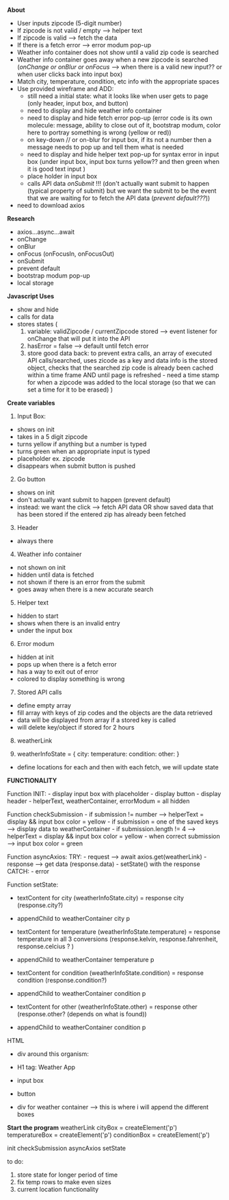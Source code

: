 **About** 
* User inputs zipcode (5-digit number)
* If zipcode is not valid / empty --> helper text
* If zipcode is valid --> fetch the data
* If there is a fetch error --> error modum pop-up
* Weather info container does not show until a valid zip code is searched 
* Weather info container goes away when a new zipcode is searched (*onChange or onBlur or onFocus* --> when there is a valid new input?? or when user clicks back into input box)
* Match city, temperature, condition, etc info with the appropriate spaces
* Use provided wireframe and ADD:
    - still need a initial state: what it looks like when user gets to page (only header, input box, and button)
    - need to display and hide weather info container
    - need to display and hide fetch error pop-up (error code is its own molecule: message, ability to close out of it, bootstrap modum, color here to portray something is wrong (yellow or red))
    - on key-down // or on-blur for input box, if its not a number then a message needs to pop up and tell them what is needed
    - need to display and hide helper text pop-up for syntax error in input box (under input box, input box turns yellow?? and then green when it is good text input )
    - place holder in input box 
    - calls API data *onSubmit* !!! (don't actually want submit to happen (typical property of submit) but we want the submit to be the event that we are waiting for to fetch the API data (*prevent default???*))
* need to download axios 

**Research**
* axios...async...await
* onChange
* onBlur
* onFocus (onFocusIn, onFocusOut)
* onSubmit
* prevent default
* bootstrap modum pop-up
* local storage


**Javascript Uses**
- show and hide 
- calls for data 
- stores states (
    1. variable: validZipcode / currentZipcode stored --> event listener for onChange that will put it into the API 
    2. hasError = false --> default until fetch error
    3. store good data back: to prevent extra calls, an array of executed API calls/searched, uses zicode as a key and data info is the stored object, checks that the searched zip code is already been cached within a time frame AND until page is refreshed
            - need a time stamp for when a zipcode was added to the local storage (so that we can set a time for it to be erased)
    )

**Create variables**
1. Input Box:
- shows on init 
- takes in a 5 digit zipcode
- turns yellow if anything but a number is typed
- turns green when an appropriate input is typed
- placeholder ex. zipcode
- disappears when submit button is pushed



2. Go button
- shows on init 
- don't actually want submit to happen (prevent default)
- instead: we want the click --> fetch API data OR show saved data that has been stored if the entered zip has already been fetched

3. Header
- always there

4. Weather info container
- not shown on init
- hidden until data is fetched 
- not shown if there is an error from the submit
- goes away when there is a new accurate search 

5. Helper text
- hidden to start
- shows when there is an invalid entry 
- under the input box

6. Error modum
- hidden at init
- pops up when there is a fetch error
- has a way to exit out of error 
- colored to display something is wrong

7. Stored API calls
- define empty array
- fill array with keys of zip codes and the objects are the data retrieved 
- data will be displayed from array if a stored key is called 
- will delete key/object if stored for 2 hours

8. weatherLink

9. weatherInfoState = {
    city: 
    temperature:
    condition:
    other:
}
- define locations for each and then with each fetch, we will update state  

**FUNCTIONALITY**


Function INIT:
    - display input box with placeholder
    - display button 
    - display header
    - helperText, weatherContainer, errorModum = all hidden

Function checkSubmission
    - if submission != number --> helperText = display && input box color = yellow
    - if submission = one of the saved keys --> display data to weatherContainer
    - if submission.length != 4 --> helperText = display && input box color = yellow
    - when correct submission --> input box color = green


Function asyncAxios:
    TRY: 
    - request --> await axios.get(weatherLink)
    - response --> get data (response.data) 
    - setState() with the response
    CATCH:
    - error

Function setState: 
- textContent for city (weatherInfoState.city) = response city (response.city?)
- appendChild to weatherContainer city p

- textContent for temperature (weatherInfoState.temperature) = response temperature in all 3 conversions (response.kelvin, response.fahrenheit, response.celcius ? )
- appendChild to weatherContainer temperature p

- textContent for condition (weatherInfoState.condition) = response condition (response.condition?)
- appendChild to weatherContainer condition p

- textContent for other (weatherInfoState.other) = response other (response.other? (depends on what is found))
- appendChild to weatherContainer condition p



HTML
- div around this organism:
- H1 tag: Weather App
- input box
- button

- div for weather container --> this is where i will append the different boxes 

**Start the program**
weatherLink
cityBox = createElement('p')
temperatureBox = createElement('p')
conditionBox = createElement('p')

init
checkSubmission
asyncAxios 
setState


to do:
1. store state for longer period of time
2. fix temp rows to make even sizes
3. current location functionality
